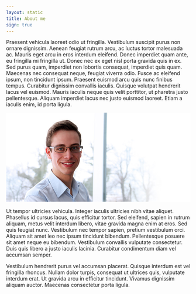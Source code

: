 ```yaml
---
layout: static
title: About me
sign: true
---
```


Praesent vehicula laoreet odio ut fringilla. Vestibulum suscipit purus non ornare dignissim. Aenean feugiat rutrum arcu, ac luctus tortor malesuada ac. Mauris eget arcu in eros interdum eleifend. Donec imperdiet quam ante, eu fringilla mi fringilla ut. Donec nec ex eget nisl porta gravida quis in ex. Sed purus quam, imperdiet non lobortis consequat, imperdiet quis quam. Maecenas nec consequat neque, feugiat viverra odio. Fusce ac eleifend ipsum, non tincidunt ipsum. Praesent euismod arcu quis nunc finibus tempus. Curabitur dignissim convallis iaculis. Quisque volutpat hendrerit lacus vel euismod. Mauris iaculis neque quis velit porttitor, ut pharetra justo pellentesque. Aliquam imperdiet lacus nec justo euismod laoreet. Etiam a iaculis enim, id porta ligula.

![Bastian Kroggel \\ courtesy of [@FloGehm](https://twitter.com/FloGehm)](assets/img/dev/bk_big.jpg)

Ut tempor ultricies vehicula. Integer iaculis ultricies nibh vitae aliquet. Phasellus id cursus lacus, quis efficitur tortor. Sed eleifend, sapien in rutrum aliquam, metus velit interdum libero, vitae gravida magna enim at eros. Sed quis feugiat nunc. Vestibulum nec tempor sapien, pretium vestibulum orci. Aliquam sit amet leo nec ipsum tincidunt bibendum. Pellentesque posuere sit amet neque eu bibendum. Vestibulum convallis vulputate consectetur. Duis quis libero a justo iaculis lacinia. Curabitur condimentum diam vel accumsan semper.

Vestibulum hendrerit purus vel accumsan placerat. Quisque interdum est vel fringilla rhoncus. Nullam dolor turpis, consequat ut ultrices quis, vulputate interdum erat. Ut gravida arcu in efficitur tincidunt. Vivamus dignissim aliquam auctor. Maecenas consectetur porta ligula.

